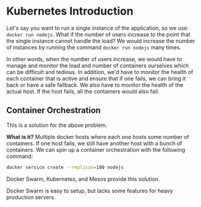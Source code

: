# Kubernetes Introduction

Let's say you want to run a single instance of the application, so we use: `docker run nodejs`. What if the number of users increase to the point that the single instance cannot handle the load? We would increase the number of instances by running the command `docker run nodejs` many times.

In other words, when the number of users increase, we would have to manage and monitor the load and number of containers ourselves which can be difficult and tedious. In addition, we'd have to monitor the health of each container that is active and ensure that if one fails, we can bring it back or have a safe fallback. We also have to monitor the health of the actual host. If the host fails, all the containers would also fail.

## Container Orchestration

This is a solution for the above problem.

**What is it?** Multiple docker hosts where each one hosts some number of containers. If one host fails, we still have another host with a bunch of containers. We can spin up a container orchestration with the following command:

```bash
docker service create --replicas=100 nodejs
```

Docker Swarm, Kubernetes, and Mesos provide this solution.

Docker Swarm is easy to setup, but lacks some features for heavy production servers. 